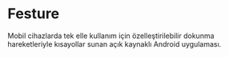# Festure
Mobil cihazlarda tek elle kullanım için özelleştirilebilir dokunma hareketleriyle kısayollar sunan açık kaynaklı Android uygulaması.
